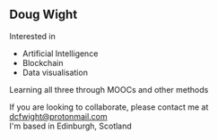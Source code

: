 ## Doug Wight  
Interested in 
* Artificial Intelligence
* Blockchain
* Data visualisation  

Learning all three through MOOCs and other methods  

If you are looking to collaborate, please contact me at dcfwight@protonmail.com  
I'm based in Edinburgh, Scotland

